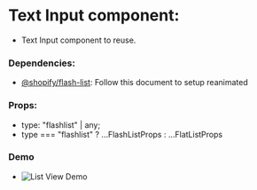 # Text Input component:
 - Text Input component to reuse.

### Dependencies:
 - [@shopify/flash-list](https://www.npmjs.com/package/@shopify/flash-list): Follow this document to setup reanimated

### Props: 
 - type: "flashlist" | any;
 - type === "flashlist" ? ...FlashListProps : ...FlatListProps

### Demo
 - ![List View Demo](https://i.imgur.com/iVVgVZb.gif)
